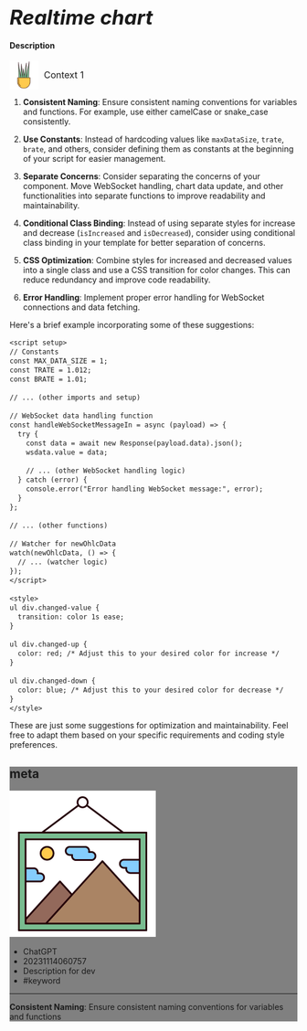 # **<span style="font-size: 35px; font-style: italic;">Realtime chart</span>**

#### Description




<div style="display: flex; align-items: center; font-size: 16px;"><div><img src="https://raw.githubusercontent.com/d10000usd/WebDocuments/main/public/icon/space/workspace-vector-free-icon-set-36.png" width="50" height="50" style="vertical-align: middle;" /></div><div style="display: inline-block; vertical-align: middle; margin-left: 10px; font-size: 16px;">Context 1</div></div>

1. **Consistent Naming**: Ensure consistent naming conventions for variables and functions. For example, use either camelCase or snake_case consistently.

2. **Use Constants**: Instead of hardcoding values like `maxDataSize`, `trate`, `brate`, and others, consider defining them as constants at the beginning of your script for easier management.

3. **Separate Concerns**: Consider separating the concerns of your component. Move WebSocket handling, chart data update, and other functionalities into separate functions to improve readability and maintainability.

4. **Conditional Class Binding**: Instead of using separate styles for increase and decrease (`isIncreased` and `isDecreased`), consider using conditional class binding in your template for better separation of concerns.

5. **CSS Optimization**: Combine styles for increased and decreased values into a single class and use a CSS transition for color changes. This can reduce redundancy and improve code readability.

6. **Error Handling**: Implement proper error handling for WebSocket connections and data fetching.

Here's a brief example incorporating some of these suggestions:

```vue
<script setup>
// Constants
const MAX_DATA_SIZE = 1;
const TRATE = 1.012;
const BRATE = 1.01;

// ... (other imports and setup)

// WebSocket data handling function
const handleWebSocketMessageIn = async (payload) => {
  try {
    const data = await new Response(payload.data).json();
    wsdata.value = data;

    // ... (other WebSocket handling logic)
  } catch (error) {
    console.error("Error handling WebSocket message:", error);
  }
};

// ... (other functions)

// Watcher for newOhlcData
watch(newOhlcData, () => {
  // ... (watcher logic)
});
</script>

<style>
ul div.changed-value {
  transition: color 1s ease;
}

ul div.changed-up {
  color: red; /* Adjust this to your desired color for increase */
}

ul div.changed-down {
  color: blue; /* Adjust this to your desired color for decrease */
}
</style>
```

These are just some suggestions for optimization and maintainability. Feel free to adapt them based on your specific requirements and coding style preferences.







<div style="background-color: grey; ">  

## meta   
![ex_screenshot](https://raw.githubusercontent.com/d10000usd/WebDocuments/main/public/icon/space/workspace-vector-free-icon-set-31.png)  
* ChatGPT  
* 20231114060757  
* Description for dev  
* #keyword  
****
**Consistent Naming**: Ensure consistent naming conventions for variables and functions  
</div> 

